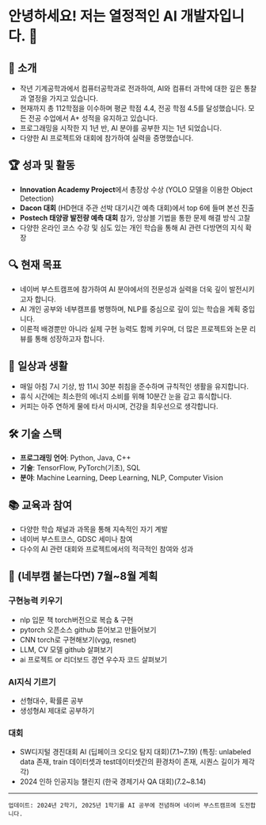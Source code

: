 # 안녕하세요! 저는 열정적인 AI 개발자입니다. 🚀

## 📌 소개
- 작년 기계공학과에서 컴퓨터공학과로 전과하여, AI와 컴퓨터 과학에 대한 깊은 통찰과 열정을 가지고 있습니다.
- 현재까지 총 112학점을 이수하며 평균 학점 4.4, 전공 학점 4.5를 달성했습니다. 모든 전공 수업에서 A+ 성적을 유지하고 있습니다.
- 프로그래밍을 시작한 지 1년 반, AI 분야를 공부한 지는 1년 되었습니다.
- 다양한 AI 프로젝트와 대회에 참가하여 실력을 증명했습니다.

## 🏆 성과 및 활동
- **Innovation Academy Project**에서 총장상 수상 (YOLO 모델을 이용한 Object Detection)
- **Dacon 대회** (HD현대 주관 선박 대기시간 예측 대회)에서 top 6에 들며 본선 진출
- **Postech 태양광 발전량 예측 대회** 참가, 앙상블 기법을 통한 문제 해결 방식 고찰
- 다양한 온라인 코스 수강 및 심도 있는 개인 학습을 통해 AI 관련 다방면의 지식 확장

## 🔍 현재 목표
- 네이버 부스트캠프에 참가하여 AI 분야에서의 전문성과 실력을 더욱 깊이 발전시키고자 합니다.
- AI 개인 공부와 네부캠프를 병행하며, NLP를 중심으로 깊이 있는 학습을 계획 중입니다.
- 이론적 배경뿐만 아니라 실제 구현 능력도 함께 키우며, 더 많은 프로젝트와 논문 리뷰를 통해 성장하고자 합니다.

## 📅 일상과 생활
- 매일 아침 7시 기상, 밤 11시 30분 취침을 준수하며 규칙적인 생활을 유지합니다.
- 휴식 시간에는 최소한의 에너지 소비를 위해 10분간 눈을 감고 휴식합니다.
- 커피는 아주 연하게 물에 타서 마시며, 건강을 최우선으로 생각합니다.

## 🛠️ 기술 스택
- **프로그래밍 언어**: Python, Java, C++
- **기술**: TensorFlow, PyTorch(기초), SQL
- **분야**: Machine Learning, Deep Learning, NLP, Computer Vision

## 📚 교육과 참여
- 다양한 학습 채널과 과목을 통해 지속적인 자기 계발
- 네이버 부스트코스, GDSC 세미나 참여
- 다수의 AI 관련 대회와 프로젝트에서의 적극적인 참여와 성과

## 🌟 (네부캠 붙는다면) 7월~8월 계획
### 구현능력 키우기
- nlp 입문 책 torch버전으로 복습 & 구현
- pytorch 오픈소스 github 뜯어보고 만들어보기
- CNN torch로 구현해보기(vgg, resnet)
- LLM, CV 모델 github 살펴보기
- ai 프로젝트 or 리더보드 경연 우수자 코드 살펴보기
### AI지식 기르기
- 선형대수, 확률론 공부
- 생성형AI 제대로 공부하기
### 대회
- SW디지털 경진대회 AI (딥페이크 오디오 탐지 대회)(7.1~7.19) (특징: unlabeled data 존재, train 데이터셋과 test데이터셋간의 환경차이 존재, 시퀀스 길이가 제각각)
- 2024 인하 인공지능 챌린지 (한국 경제기사 QA 대회)(7.2~8.14)

---
`업데이트: 2024년 2학기, 2025년 1학기를 AI 공부에 전념하며 네이버 부스트캠프에 도전합니다.`
